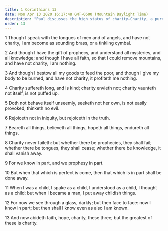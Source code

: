 ```yaml
---
title: 1 Corinthians 13
date: Mon Apr 13 2020 16:17:48 GMT-0600 (Mountain Daylight Time)
description: "Paul discusses the high status of charity—Charity, a pure love, excels and exceeds almost all else."
order: 13
---
```


1 Though I speak with the tongues of men and of angels, and have not charity, I am become as sounding brass, or a tinkling cymbal.

2 And though I have the gift of prophecy, and understand all mysteries, and all knowledge; and though I have all faith, so that I could remove mountains, and have not charity, I am nothing.

3 And though I bestow all my goods to feed the poor, and though I give my body to be burned, and have not charity, it profiteth me nothing.

4 Charity suffereth long, and is kind; charity envieth not; charity vaunteth not itself, is not puffed up.

5 Doth not behave itself unseemly, seeketh not her own, is not easily provoked, thinketh no evil.

6 Rejoiceth not in iniquity, but rejoiceth in the truth.

7 Beareth all things, believeth all things, hopeth all things, endureth all things.

8 Charity never faileth: but whether there be prophecies, they shall fail; whether there be tongues, they shall cease; whether there be knowledge, it shall vanish away.

9 For we know in part, and we prophesy in part.

10 But when that which is perfect is come, then that which is in part shall be done away.

11 When I was a child, I spake as a child, I understood as a child, I thought as a child: but when I became a man, I put away childish things.

12 For now we see through a glass, darkly; but then face to face: now I know in part; but then shall I know even as also I am known.

13 And now abideth faith, hope, charity, these three; but the greatest of these is charity.

